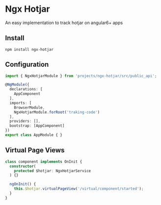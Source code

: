 # Ngx Hotjar

An easy implementation to track hotjar on angular6+ apps

## Install

```
npm install ngx-hotjar
```

## Configuration

```ts
import { NgxHotjarModule } from 'projects/ngx-hotjar/src/public_api';

@NgModule({
  declarations: [
    AppComponent
  ],
  imports: [
    BrowserModule,
    NgxHotjarModule.forRoot('traking-code')
  ],
  providers: [],
  bootstrap: [AppComponent]
})
export class AppModule { }
```

## Virtual Page Views

```ts
class component implements OnInit {
  constructor(
    protected $hotjar: NgxHotjarService
  ) {}

  ngOnInit() {
    this.$hotjar.virtualPageView('/virtual/component/started');
  }
}
```